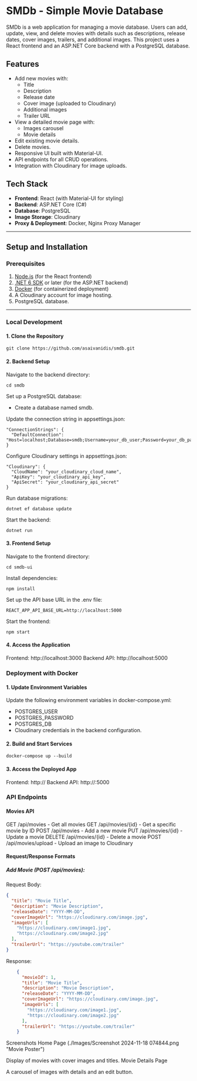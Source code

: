 # SMDb - Simple Movie Database

SMDb is a web application for managing a movie database. Users can add, update, view, and delete movies with details such as descriptions, release dates, cover images, trailers, and additional images. This project uses a React frontend and an ASP.NET Core backend with a PostgreSQL database.

## Features

- Add new movies with:
  - Title
  - Description
  - Release date
  - Cover image (uploaded to Cloudinary)
  - Additional images
  - Trailer URL
- View a detailed movie page with:
  - Images carousel
  - Movie details
- Edit existing movie details.
- Delete movies.
- Responsive UI built with Material-UI.
- API endpoints for all CRUD operations.
- Integration with Cloudinary for image uploads.

## Tech Stack

- **Frontend**: React (with Material-UI for styling)
- **Backend**: ASP.NET Core (C#)
- **Database**: PostgreSQL
- **Image Storage**: Cloudinary
- **Proxy & Deployment**: Docker, Nginx Proxy Manager

---

## Setup and Installation

### Prerequisites

1. [Node.js](https://nodejs.org/) (for the React frontend)
2. [.NET 6 SDK](https://dotnet.microsoft.com/) or later (for the ASP.NET backend)
3. [Docker](https://www.docker.com/) (for containerized deployment)
4. A Cloudinary account for image hosting.
5. PostgreSQL database.

---

### Local Development

#### 1. Clone the Repository

```
git clone https://github.com/asaivanidis/smdb.git
```

#### 2. Backend Setup

Navigate to the backend directory:

```
cd smdb
```

Set up a PostgreSQL database:
- Create a database named smdb.

Update the connection string in appsettings.json:
```
"ConnectionStrings": {
  "DefaultConnection": "Host=localhost;Database=smdb;Username=your_db_user;Password=your_db_password;"
}
```

Configure Cloudinary settings in appsettings.json:
```
"Cloudinary": {
  "CloudName": "your_cloudinary_cloud_name",
  "ApiKey": "your_cloudinary_api_key",
  "ApiSecret": "your_cloudinary_api_secret"
}
```

Run database migrations:
```
dotnet ef database update
```

Start the backend:
```
dotnet run
```

#### 3. Frontend Setup
Navigate to the frontend directory:
```
cd smdb-ui
```

Install dependencies:
```
npm install
```

Set up the API base URL in the .env file:
```
REACT_APP_API_BASE_URL=http://localhost:5000
```

Start the frontend:
```
npm start
```

#### 4. Access the Application

Frontend: http://localhost:3000
Backend API: http://localhost:5000


### Deployment with Docker
#### 1. Update Environment Variables
Update the following environment variables in docker-compose.yml:
- POSTGRES_USER
- POSTGRES_PASSWORD
- POSTGRES_DB
- Cloudinary credentials in the backend configuration.

#### 2. Build and Start Services
```
docker-compose up --build
```

#### 3. Access the Deployed App
Frontend: http://<your-server-ip>
Backend API: http://<your-server-ip>:5000

### API Endpoints
#### Movies API

GET	/api/movies	- Get all movies
GET	/api/movies/{id} - Get a specific movie by ID
POST	/api/movies	- Add a new movie
PUT	/api/movies/{id} - Update a movie
DELETE	/api/movies/{id} - Delete a movie
POST	/api/movies/upload - Upload an image to Cloudinary

#### Request/Response Formats
##### Add Movie (POST /api/movies):
Request Body:
```json
{
  "title": "Movie Title",
  "description": "Movie Description",
  "releaseDate": "YYYY-MM-DD",
  "coverImageUrl": "https://cloudinary.com/image.jpg",
  "imageUrls": [
    "https://cloudinary.com/image1.jpg",
    "https://cloudinary.com/image2.jpg"
  ],
  "trailerUrl": "https://youtube.com/trailer"
}
```
Response:
```json
    {
      "movieId": 1,
      "title": "Movie Title",
      "description": "Movie Description",
      "releaseDate": "YYYY-MM-DD",
      "coverImageUrl": "https://cloudinary.com/image.jpg",
      "imageUrls": [
        "https://cloudinary.com/image1.jpg",
        "https://cloudinary.com/image2.jpg"
      ],
      "trailerUrl": "https://youtube.com/trailer"
    }
```

Screenshots
Home Page
(./Images/Screenshot 2024-11-18 074844.png "Movie Poster")

Display of movies with cover images and titles.
Movie Details Page

A carousel of images with details and an edit button.


